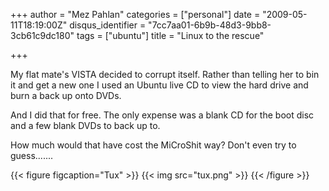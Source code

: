 +++
author = "Mez Pahlan"
categories = ["personal"]
date = "2009-05-11T18:19:00Z"
disqus_identifier = "7cc7aa01-6b9b-48d3-9bb8-3cb61c9dc180"
tags = ["ubuntu"]
title = "Linux to the rescue"

+++

My flat mate's VISTA decided to corrupt itself. Rather than telling her to bin it and get a new one I used an Ubuntu
live CD to view the hard drive and burn a back up onto DVDs.

And I did that for free. The only expense was a blank CD for the boot disc and a few blank DVDs to back up to.

How much would that have cost the MiCroShit way? Don't even try to guess.......

{{< figure figcaption="Tux" >}}
    {{< img src="tux.png" >}}
{{< /figure >}}

<!--more-->
